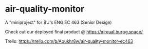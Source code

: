 # air-quality-monitor
A "miniproject" for BU's ENG EC 463 (Senior Design)

Check out our deployed final product @ https://airqual.burpg.space/

Trello: https://trello.com/b/Aoukhr8w/air-quality-monitor-ec463
